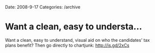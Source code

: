 Date: 2008-9-17
Categories: /archive

# Want a clean, easy to understa...

Want a clean, easy to understand, visual aid on who the candidates' tax plans benefit? Then go directly to chartjunk: http://is.gd/2xCs
